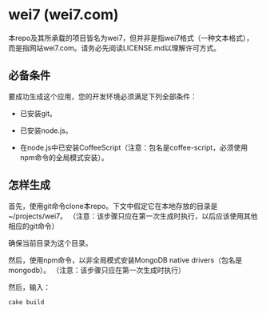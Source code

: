 wei7 (wei7.com)
====

本repo及其所承载的项目皆名为wei7，但并非是指wei7格式（一种文本格式），而是指网站wei7.com。请务必先阅读LICENSE.md以理解许可方式。

必备条件
----

要成功生成这个应用，您的开发环境必须满足下列全部条件：

- 已安装git。

- 已安装node.js。

- 在node.js中已安装CoffeeScript（注意：包名是coffee-script，必须使用npm命令的全局模式安装）。

怎样生成
----

首先，使用git命令clone本repo。下文中假定它在本地存放的目录是~/projects/wei7。
（注意：该步骤只应在第一次生成时执行，以后应该使用其他相应的git命令）

确保当前目录为这个目录。

然后，使用npm命令，以非全局模式安装MongoDB native drivers（包名是mongodb）。
（注意：该步骤只应在第一次生成时执行）

然后，输入：

```bash
cake build
```
